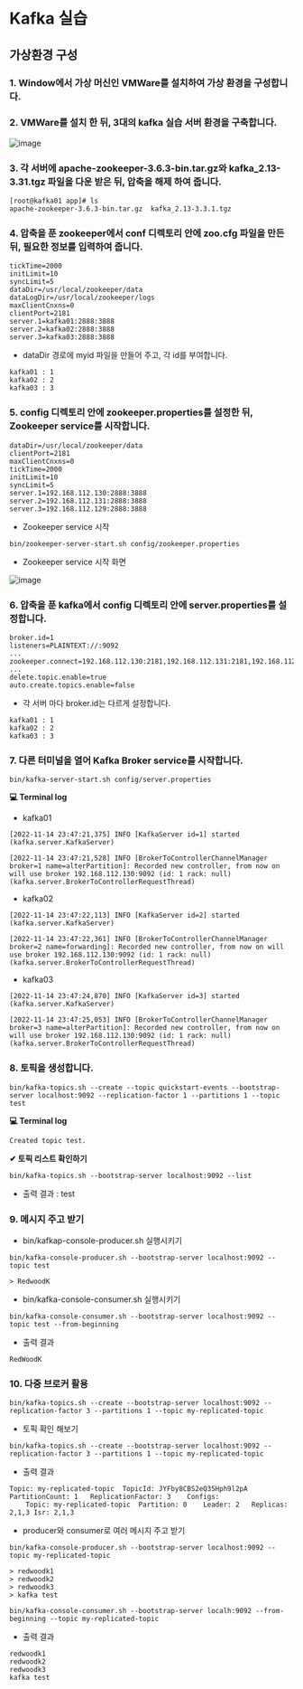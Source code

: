 # Kafka 실습

## 가상환경 구성

### 1. Window에서 가상 머신인 VMWare를 설치하여 가상 환경을 구성합니다.

### 2. VMWare를 설치 한 뒤, 3대의 kafka 실습 서버 환경을 구축합니다.

![image](https://user-images.githubusercontent.com/81727895/201528485-0035b8de-8dbe-4bc3-95fe-5fd04df7ab4e.png)

### 3. 각 서버에 apache-zookeeper-3.6.3-bin.tar.gz와 kafka_2.13-3.31.tgz 파일을 다운 받은 뒤, 압축을 해제 하여 줍니다.

```
[root@kafka01 app]# ls
apache-zookeeper-3.6.3-bin.tar.gz  kafka_2.13-3.3.1.tgz
```

### 4. 압축을 푼 zookeeper에서 conf 디렉토리 안에 zoo.cfg 파일을 만든 뒤, 필요한 정보를 입력하여 줍니다.

```=2000
tickTime=2000
initLimit=10
syncLimit=5
dataDir=/usr/local/zookeeper/data
dataLogDir=/usr/local/zookeeper/logs
maxClientCnxns=0
clientPort=2181
server.1=kafka01:2888:3888
server.2=kafka02:2888:3888
server.3=kafka03:2888:3888
```

- dataDir 경로에 myid 파일을 만들어 주고, 각 id를 부여합니다.

```
kafka01 : 1
kafka02 : 2
kafka03 : 3
```

### 5. config 디렉토리 안에 zookeeper.properties를 설정한 뒤, Zookeeper service를 시작합니다.

```
dataDir=/usr/local/zookeeper/data
clientPort=2181
maxClientCnxns=0
tickTime=2000
initLimit=10
syncLimit=5
server.1=192.168.112.130:2888:3888
server.2=192.168.112.131:2888:3888
server.3=192.168.112.129:2888:3888
```

- Zookeeper service 시작

```
bin/zookeeper-server-start.sh config/zookeeper.properties
```

- Zookeeper service 시작 화면

![image](https://user-images.githubusercontent.com/81727895/201697183-4fbc4541-9baa-4990-84e5-e176a1c95178.png)



### 6. 압축을 푼 kafka에서 config 디렉토리 안에 server.properties를 설정합니다.

```
broker.id=1
listeners=PLAINTEXT://:9092
...
zookeeper.connect=192.168.112.130:2181,192.168.112.131:2181,192.168.112.129:2181
...
delete.topic.enable=true
auto.create.topics.enable=false
```

- 각 서버 마다 broker.id는 다르게 설정합니다.

```
kafka01 : 1
kafka02 : 2
kafka03 : 3
```

### 7. 다른 터미널을 열어 Kafka Broker service를 시작합니다.

```
bin/kafka-server-start.sh config/server.properties
```

**💻 Terminal log**

- kafka01

```
[2022-11-14 23:47:21,375] INFO [KafkaServer id=1] started (kafka.server.KafkaServer)

[2022-11-14 23:47:21,528] INFO [BrokerToControllerChannelManager broker=1 name=alterPartition]: Recorded new controller, from now on will use broker 192.168.112.130:9092 (id: 1 rack: null) (kafka.server.BrokerToControllerRequestThread)
```

- kafka02

```
[2022-11-14 23:47:22,113] INFO [KafkaServer id=2] started (kafka.server.KafkaServer)

[2022-11-14 23:47:22,361] INFO [BrokerToControllerChannelManager broker=2 name=forwarding]: Recorded new controller, from now on will use broker 192.168.112.130:9092 (id: 1 rack: null) (kafka.server.BrokerToControllerRequestThread)
```

- kafka03

```
[2022-11-14 23:47:24,870] INFO [KafkaServer id=3] started (kafka.server.KafkaServer)

[2022-11-14 23:47:25,053] INFO [BrokerToControllerChannelManager broker=3 name=alterPartition]: Recorded new controller, from now on will use broker 192.168.112.130:9092 (id: 1 rack: null) (kafka.server.BrokerToControllerRequestThread)
```


### 8. 토픽을 생성합니다.

```
bin/kafka-topics.sh --create --topic quickstart-events --bootstrap-server localhost:9092 --replication-factor 1 --partitions 1 --topic test
```

**💻 Terminal log**

```
Created topic test.
```

**✔ 토픽 리스트 확인하기**

```
bin/kafka-topics.sh --bootstrap-server localhost:9092 --list 
```
- 출력 결과 : test

### 9. 메시지 주고 받기

- bin/kafkap-console-producer.sh 실행시키기

```
bin/kafka-console-producer.sh --bootstrap-server localhost:9092 --topic test

> RedwoodK
```

- bin/kafka-console-consumer.sh 실행시키기

```
bin/kafka-console-consumer.sh --bootstrap-server localhost:9092 --topic test --from-beginning
```

- 출력 결과

```
RedWoodK
```

### 10. 다중 브로커 활용

```
bin/kafka-topics.sh --create --bootstrap-server localhost:9092 --replication-factor 3 --partitions 1 --topic my-replicated-topic
```

- 토픽 확인 해보기

```
bin/kafka-topics.sh --create --bootstrap-server localhost:9092 --replication-factor 3 --partitions 1 --topic my-replicated-topic
```

- 출력 결과

```
Topic: my-replicated-topic	TopicId: JYFby8CBS2eQ35Hph9l2pA	PartitionCount: 1	ReplicationFactor: 3	Configs: 
	Topic: my-replicated-topic	Partition: 0	Leader: 2	Replicas: 2,1,3	Isr: 2,1,3
```

- producer와 consumer로 여러 메시지 주고 받기

```
bin/kafka-console-producer.sh --bootstrap-server localhost:9092 --topic my-replicated-topic

> redwoodk1
> redwoodk2
> redwoodk3
> kafka test
```

```
bin/kafka-console-consumer.sh --bootstrap-server localh:9092 --from-beginning --topic my-replicated-topic
```

- 출력 결과

```
redwoodk1
redwoodk2
redwoodk3
kafka test
```






